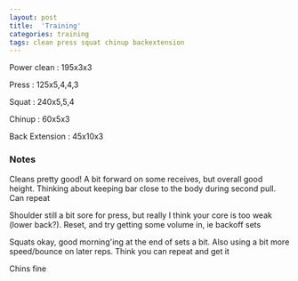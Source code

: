 ```yaml
---
layout: post
title:  'Training'
categories: training
tags: clean press squat chinup backextension
---
```


Power clean :   195x3x3

Press   :   125x5,4,4,3

Squat   :   240x5,5,4

Chinup  :   60x5x3

Back Extension  : 45x10x3

### Notes

Cleans pretty good! A bit forward on some receives, but overall good height. Thinking about keeping bar close to the body during second pull. Can repeat

Shoulder still a bit sore for press, but really I think your core is too weak (lower back?). Reset, and try getting some volume in, ie backoff sets

Squats okay, good morning'ing at the end of sets a bit. Also using a bit more speed/bounce on later reps. Think you can repeat and get it

Chins fine
